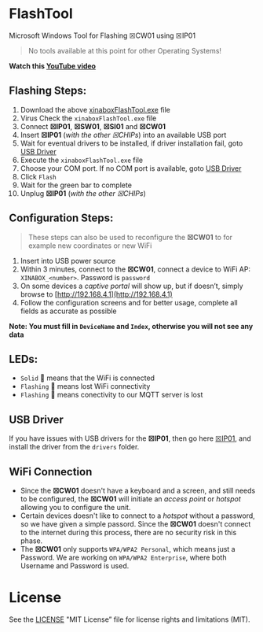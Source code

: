 # FlashTool
Microsoft Windows Tool for Flashing ☒CW01 using ☒IP01
> No tools available at this point for other Operating Systems!

**Watch this [YouTube video](https://youtu.be/)**

## Flashing Steps:
1. Download the above [xinaboxFlashTool.exe](/xinaboxFlashTool.exe) file
1. Virus Check the `xinaboxFlashTool.exe` file
1. Connect **☒IP01**, **☒SW01**, **☒SI01** and **☒CW01**
1. Insert **☒IP01** (_with the other ☒CHIPs_) into an available USB port
1. Wait for eventual drivers to be installed, if driver installation fail, goto [USB Driver](#usb-driver)
1. Execute the `xinaboxFlashTool.exe` file
1. Choose your COM port. If no COM port is available, goto [USB Driver](#usb-driver)
1. Click `Flash`
1. Wait for the green bar to complete
1. Unplug **☒IP01** (_with the other ☒CHIPs_)

## Configuration Steps: 
> These steps can also be used to reconfigure the **☒CW01** to for example new coordinates or new WiFi

1. Insert into USB power source
1. Within 3 minutes, connect to the **☒CW01**, connect a device to WiFi AP: `XINABOX_<number>`. Password is `password`
1. On some devices a _captive portal_ will show up, but if doesn’t, simply browse to [http://192.168.4.1](http://192.168.4.1)
1. Follow the configuration screens and for better usage, complete all fields as accurate as possible

**Note: You must fill in `DeviceName` and `Index`, otherwise you will not see any data**

## LEDs:
- `Solid` &#x1f34f; means that the WiFi is connected
- `Flashing` &#x1F534; means lost WiFi connectivity
- `Flashing` &#x1F535; means conectivity to our MQTT server is lost

## USB Driver
If you have issues with USB drivers for the **☒IP01**, then go here [☒IP01](https://github.com/xinabox/xIP01), and install the driver from the `drivers` folder.

## WiFi Connection
- Since the **☒CW01** doesn't have a keyboard and a screen, and still needs to be configured, the **☒CW01** will initiate an _access point_ or _hotspot_ allowing you to configure the unit.
- Certain devices doesn't like to connect to a _hotspot_ without a password, so we have given a simple passord. Since the **☒CW01** doesn't connect to the internet during this process, there are no security risk in this phase.
- The **☒CW01** only supports `WPA/WPA2 Personal`, which means just a Password. We are working on `WPA/WPA2 Enterprise`, where both Username and Password is used.

# License
See the [LICENSE](/LICENSE) "MIT License” file for license rights and limitations (MIT).
